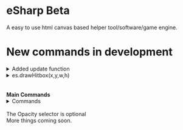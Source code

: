 # eSharp Beta
A easy to use html canvas based helper tool/software/game engine.<br/>
# New commands in development <br/>
<details>
	<summary>Added update function</summary>
	<ul>
		<li>Game and stuff now have a required update function</li>
		<img src = "screenshots/main.png">
		<li>This function runs 1 time every millisecond</li>
	</ul>
</details>
<details>
  <summary>es.drawHitbox(x,y,w,h)</summary>
  <ul>
    <li>
      <b>The code for the event </b><br/>
drawHitbox(x,y,w,h) {<br/>
----c.globalAlpha = 0.3;<br/>
----c.fillStyle = "white";<br/>
----c.fillRect(x,y,w,h);<br/>
----c.globalAlpha = 1;	    <br/>
}	    
 </li>
    <li>
      <b>A way to use it</b><br/>
      <img src = "screenshots/main.png">
    </li>  
  </ul>
</details><br/>
<br/>
<b>Main Commands</b> <br/>
<details> 
	<summary>Commands</summary>
	<br>
	<ul>
    <li>es.random(maximum number);</li>
    <li>es.end();</li>
    <li>es.print("what is said"); </li>
    <li>es.rect(x,y,width,height,color,opacity);</li>
    <li>es.ellipse(x,y,radius,color,opacity);</li>
    <li>es.clear();</li>
    <li>es.background(color);</li>
    <li>es.image(image,x,y,width,height,opacity);</li>
    <li>es.checkCollisions(x,y,width,height,x1,y1,width1,height1);</li>
    <li>es.text("text",x,y,color,opacity);</li>
    <li>es.line(x,y,x1,y1,lineWidth,color,opacity);</li>
    <li>es.getMousePos(canvas,event);</li>
	</ul>
</details><br/>
The Opacity selector is optional <br/>
More things coming soon.<br />



